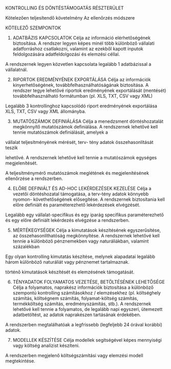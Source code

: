KONTROLLING ÉS DÖNTÉSTÁMOGATÁS RÉSZTERÜLET

Kötelezően teljesítendő követelmény Az ellenőrzés módszere

KÖTELEZŐ SZEMPONTOK

1. ADATBÁZIS KAPCSOLATOK
Célja az információ elérhetőségének
biztosítása. A rendszer legyen képes minél
több különböző vállalati adatforráshoz
csatlakozni, valamint az ezekből kapott
inputok feldolgozására adatfeldolgozási és
elemzési céllal.

A rendszernek legyen közvetlen kapcsolata
legalább 1 adatbázissal a vállalatnál.

2. RIPORTOK EREDMÉNYÉNEK
EXPORTÁLÁSA
Célja az információk kinyerhetőségének,
továbbfelhasználhatóságának biztosítása.
A rendszer tegye lehetővé riportok
eredményének exportálását (mentését)
továbbfelhasználható formátumban (pl.
XLS, TXT, CSV vagy XML)

Legalább 3 kontrollinghoz kapcsolódó
riport eredményének exportálása XLS,
TXT, CSV vagy XML állományba.

3. MUTATÓSZÁMOK DEFINIÁLÁSA
Célja a menedzsment döntéshozatalát
megkönnyítő mutatószámok definiálása. A
rendszernek lehetővé kell tennie
mutatószámok definiálását, amelyek a

vállalat teljesítményének mérését, terv-
tény adatok összehasonlítását teszik

lehetővé. A rendszernek lehetővé kell
tennie a mutatószámok egységes
megjelenítését.

A teljesítménymérő mutatószámok
meglétének és megjelenítésének
ellenőrzése a rendszerben.

4. ELŐRE DEFINIÁLT ÉS AD-HOC
LEKÉRDEZÉSEK KEZELÉSE
Célja a vezetői döntéshozatal támogatása,
a terv-tény adatok könnyebb nyomon- követhetőségének elősegítése. A
rendszernek biztosítania kell előre definiált
és paraméterezhető lekérdezések
elvégzését.

Legalább egy vállalat-specifikus és
egy iparág specifikus paraméterezhető és
egy előre definiált lekérdezés elvégzése a
rendszerben.

5. MÉRTÉKEGYSÉGEK
Célja a kimutatások készítésének
egyszerűsítése, az összehasonlíthatóság
megkönnyítése. A rendszernek lehetővé
kell tennie a különböző pénznemekben
vagy naturáliákban, valamint százalékban

Egy olyan kontrolling kimutatás készítése,
melynek alapadatai legalább három
különböző naturáliát vagy pénznemet
tartalmaznak.

történő kimutatások készítését és
elemzésének támogatását.

6. TÉNYADATOK FOLYAMATOS
VEZETÉSE, BETÖLTÉSÉNEK
LEHETŐSÉGE
Célja a folyamatos, naprakész információk
biztosítása a különböző szempontú
kontrolling számításokhoz / elemzésekhez
(pl. költséghely számítás, költségnem
számítás, folyamat-költség számítás,
termékköltség számítás,
eredményszámítás, stb.). A rendszernek
lehetővé kell tennie a folyamatos, de
legalább napi egyszeri, ütemezett
adatbetöltést, az adatok naprakészen
tartásának érdekében.

A rendszerben megtalálhatóak a
legfrissebb (legfeljebb 24 órával korábbi)
adatok.

7. MODELLEK KÉSZÍTÉSE
Célja modellek segítségével képes
mennyiségi vagy költség analízist
készíteni.

A rendszerben megjelenő költségszámítási
vagy elemzési modell megtekintése.